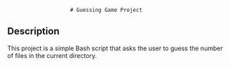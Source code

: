                         # Guessing Game Project


## Description
This project is a simple Bash script that asks the user to guess the number of files in the current directory.
